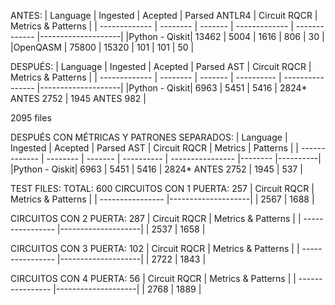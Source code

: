 ANTES:
| Language      | Ingested | Acepted | Parsed ANTLR4 | Circuit RQCR  | Metrics & Patterns |
| ------------- | -------- | ------- | ------------- | ------------- |--------------------|
|Python - Qiskit| 13462    | 5004    | 1616          | 806           | 30                 |
|OpenQASM       | 75800    |  15320  | 101           | 101           | 50                 |


DESPUÉS:
| Language      | Ingested | Acepted | Parsed AST | Circuit RQCR     | Metrics & Patterns |
| ------------- | -------- | ------- | ---------- | ---------------- |--------------------|
|Python - Qiskit| 6963     | 5451    | 5416       | 2824* ANTES 2752 |   1945 ANTES 982   |

2095 files

















DESPUÉS CON MÉTRICAS Y PATRONES SEPARADOS:
| Language      | Ingested | Acepted | Parsed AST | Circuit RQCR     | Metrics | Patterns |
| ------------- | -------- | ------- | ---------- | ---------------- |-------- |----------|
|Python - Qiskit| 6963     | 5451    | 5416       | 2824* ANTES 2752 |   1945  |  537     |

















TEST FILES:
TOTAL: 600
CIRCUITOS CON 1 PUERTA: 257
| Circuit RQCR     | Metrics & Patterns |
| ---------------- |--------------------|
| 2567			   |   1688			    |

CIRCUITOS CON 2 PUERTA: 287
| Circuit RQCR     | Metrics & Patterns |
| ---------------- |--------------------|
| 2537			   |   1658		    	|

CIRCUITOS CON 3 PUERTA: 102
| Circuit RQCR     | Metrics & Patterns |
| ---------------- |--------------------|
| 2722			   |   1843		    	|

CIRCUITOS CON 4 PUERTA: 56
| Circuit RQCR     | Metrics & Patterns |
| ---------------- |--------------------|
| 2768			   |   1889		    	|